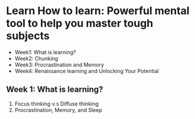 # Learn How to learn: Powerful mental tool to help you master tough subjects
* Week1: What is learning?
* Week2: Chunking
* Week3: Procrastination and Memory
* Week4: Renaissance learning and Unlocking Your Potential

## Week 1: What is learning?
1. Focus thinking v.s Diffuse thinking
2. Procrastination, Memory, and Sleep

 

